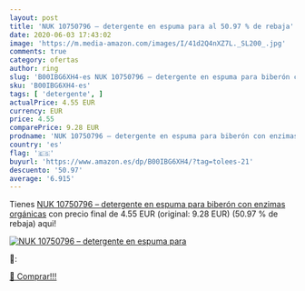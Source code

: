 ```yaml
---
layout: post
title: 'NUK 10750796 – detergente en espuma para al 50.97 % de rebaja'
date: 2020-06-03 17:43:02
image: 'https://m.media-amazon.com/images/I/41d2Q4nXZ7L._SL200_.jpg'
comments: true
category: ofertas
author: ring
slug: 'B00IBG6XH4-es NUK 10750796 – detergente en espuma para biberón con...'
sku: 'B00IBG6XH4-es'
tags: [ 'detergente', ]
actualPrice: 4.55 EUR
currency: EUR
price: 4.55
comparePrice: 9.28 EUR
prodname: 'NUK 10750796 – detergente en espuma para biberón con enzimas orgánicas'
country: 'es'
flag: '🇪🇸'
buyurl: 'https://www.amazon.es/dp/B00IBG6XH4/?tag=tolees-21'
descuento: '50.97'
average: '6.915'
---
```


Tienes [NUK 10750796 – detergente en espuma para biberón con enzimas orgánicas](https://www.amazon.es/dp/B00IBG6XH4/?tag=tolees-21) con precio final de  4.55 EUR (original: 9.28 EUR) (50.97 %  de rebaja) aqui!

[![NUK 10750796 – detergente en espuma para](https://m.media-amazon.com/images/I/41d2Q4nXZ7L._SL200_.jpg)](https://www.amazon.es/dp/B00IBG6XH4/?tag=tolees-21)

🔎:


[🛒 Comprar!!!](https://www.amazon.es/dp/B00IBG6XH4/?tag=tolees-21)
